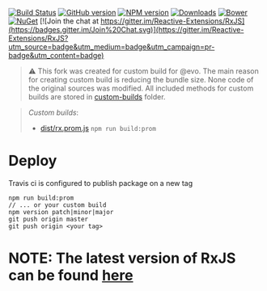 [![Build Status](https://travis-ci.org/Reactive-Extensions/RxJS.svg)](https://travis-ci.org/Reactive-Extensions/RxJS)
[![GitHub version](https://img.shields.io/github/tag/reactive-extensions/rxjs.svg)](https://github.com/Reactive-Extensions/RxJS)
[![NPM version](https://img.shields.io/npm/v/rx.svg)](https://www.npmjs.com/package/rx)
[![Downloads](https://img.shields.io/npm/dm/rx.svg)](https://www.npmjs.com/package/rx)
[![Bower](https://img.shields.io/bower/v/rxjs.svg)](http://bower.io/search/?q=rxjs)
[![NuGet](https://img.shields.io/nuget/v/RxJS-All.svg)](http://www.nuget.org/packages/RxJS-All/)
[![Join the chat at https://gitter.im/Reactive-Extensions/RxJS](https://badges.gitter.im/Join%20Chat.svg)](https://gitter.im/Reactive-Extensions/RxJS?utm_source=badge&utm_medium=badge&utm_campaign=pr-badge&utm_content=badge)

> :warning: This fork was created for custom build for @evo. The main reason for creating custom build is reducing the bundle size. None code of the original sources was modified. All included methods for custom builds are stored in [custom-builds](https://github.com/evo-company/RxJS/tree/master/custom-builds) folder.

> *Custom builds*:
> * [dist/rx.prom.js](https://github.com/evo-company/RxJS/blob/master/dist/rx.prom.js) `npm run build:prom`

# Deploy
Travis ci is configured to publish package on a new tag

```
npm run build:prom
// ... or your custom build
npm version patch|minor|major
git push origin master
git push origin <your tag>
```

# NOTE: The latest version of RxJS can be found [here](https://github.com/reactivex/rxjs)
